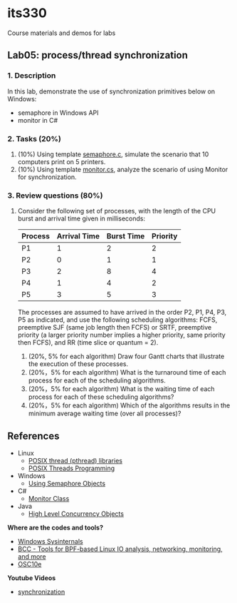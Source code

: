 # its330
Course materials and demos for labs

## Lab05: process/thread synchronization

### 1. Description

In this lab,  demonstrate the use of synchronization primitives below on Windows:
* semaphore in Windows API
* monitor in C#

### 2. Tasks (20%)
1. (10%) Using template [semaphore.c](./code/win/semaphore.c), simulate the scenario that 10 computers print on 5 printers.
2. (10%) Using template [monitor.cs](./code/cs/monitor.cs), analyze the scenario of using Monitor for synchronization.

### 3. Review questions (80%)
1. Consider the following set of processes, with the length of the CPU burst and arrival time given in milliseconds:
   
   | Process | Arrival Time | Burst Time | Priority |
   | ------- | ------------ | ---------- | -------- |
   | P1 | 1 | 2 | 2 |
   | P2 | 0 | 1 | 1 |
   | P3 | 2 | 8 | 4 |
   | P4 | 1 | 4 | 2 |
   | P5 | 3 | 5 | 3 |

   The processes are assumed to have arrived in the order P2, P1, P4, P3, P5 as indicated,  and use the following scheduling algorithms: FCFS, preemptive SJF (same job length then FCFS) or SRTF, preemptive priority (a larger priority number implies a higher priority, same priority then FCFS), and RR (time slice or quantum = 2).
   1. (20%, 5% for each algorithm) Draw four Gantt charts that illustrate the execution of these processes.
   2. (20%，5% for each algorithm) What is the turnaround time of each process for each of the scheduling algorithms.
   3. (20%，5% for each algorithm) What is the waiting time of each process for each of these scheduling algorithms?
   4. (20%，5% for each algorithm) Which of the algorithms results in the minimum average waiting time (over all processes)?


## References
* Linux
  * [POSIX thread (pthread) libraries](https://www.cs.cmu.edu/afs/cs/academic/class/15492-f07/www/pthreads.html)
  * [POSIX Threads Programming](https://computing.llnl.gov/tutorials/pthreads/)
* Windows
  * [Using Semaphore Objects](https://docs.microsoft.com/en-us/windows/win32/sync/using-semaphore-objects)
* C#
  * [Monitor Class](https://docs.microsoft.com/en-us/dotnet/api/system.threading.monitor?view=netframework-4.8)
* Java
  * [High Level Concurrency Objects](https://docs.oracle.com/javase/tutorial/essential/concurrency/highlevel.html)


**Where are the codes and tools?**
* [Windows Sysinternals](https://docs.microsoft.com/en-us/sysinternals/)
* [BCC - Tools for BPF-based Linux IO analysis, networking, monitoring, and more](https://github.com/iovisor/bcc)
* [OSC10e](https://github.com/greggagne/osc10e)


**Youtube Videos**
* [synchronization](https://youtu.be/GpTDNMjXsFM)




